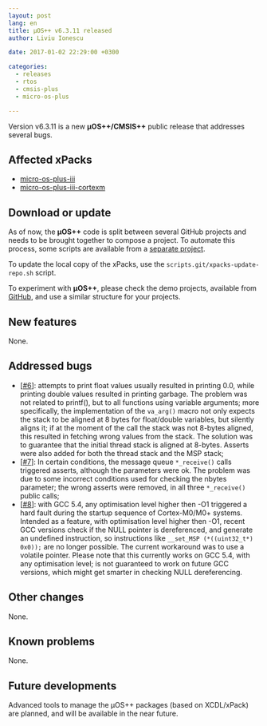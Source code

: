 ```yaml
---
layout: post
lang: en
title: µOS++ v6.3.11 released
author: Liviu Ionescu

date: 2017-01-02 22:29:00 +0300

categories:
  - releases
  - rtos
  - cmsis-plus
  - micro-os-plus

---
```


Version v6.3.11 is a new **µOS++/CMSIS++** public release that addresses several bugs.

## Affected xPacks

- [micro-os-plus-iii](https://github.com/micro-os-plus/micro-os-plus-iii)
- [micro-os-plus-iii-cortexm](https://github.com/micro-os-plus/micro-os-plus-iii-cortexm)

## Download or update

As of now, the **µOS++** code is split between several GitHub projects and needs to be brought together to compose a project.
To automate this process, some scripts are available from a [separate project](https://github.com/xpacks/scripts).

To update the local copy of the xPacks, use the `scripts.git/xpacks-update-repo.sh` script.

To experiment with **µOS++**, please check the demo projects, available from [GitHub](https://github.com/micro-os-plus/eclipse-demo-projects), and use a similar structure for your projects.


## New features

None.

## Addressed bugs

- [[#6](https://github.com/micro-os-plus/micro-os-plus-iii/issues/6)]: attempts to print float values usually resulted in printing 0.0, while printing double values resulted in printing garbage. The problem was not related to printf(), but to all functions using variable arguments; more specifically, the implementation of the `va_arg()` macro not only expects the stack to be aligned at 8 bytes for float/double variables, but silently aligns it; if at the moment of the call the stack was not 8-bytes aligned, this resulted in fetching wrong values from the stack. The solution was to guarantee that the initial thread stack is aligned at 8-bytes. Asserts were also added for both the thread stack and the MSP stack;
- [[#7](https://github.com/micro-os-plus/micro-os-plus-iii/issues/7)]: In certain conditions, the message queue `*_receive()` calls triggered asserts, although the parameters were ok. The problem was due to some incorrect conditions used for checking the nbytes parameter; the wrong asserts were removed, in all three `*_receive()` public calls;
- [[#8](https://github.com/micro-os-plus/micro-os-plus-iii/issues/8)]: with GCC 5.4, any optimisation level higher then -O1 triggered a hard fault during the startup sequence of Cortex-M0/M0+ systems. Intended as a feature, with optimisation level higher then -O1, recent GCC versions check if the NULL pointer is dereferenced, and generate an undefined instruction, so instructions like `__set_MSP (*((uint32_t*) 0x0));` are no longer possible. The current workaround was to use a volatile pointer. Please note that this currently works on GCC 5.4, with any optimisation level; is not guaranteed to work on future GCC versions, which might get smarter in checking NULL dereferencing.

## Other changes

None.

## Known problems

None.

## Future developments

Advanced tools to manage the µOS++ packages (based on XCDL/xPack) are planned, and will be available in the near future.
